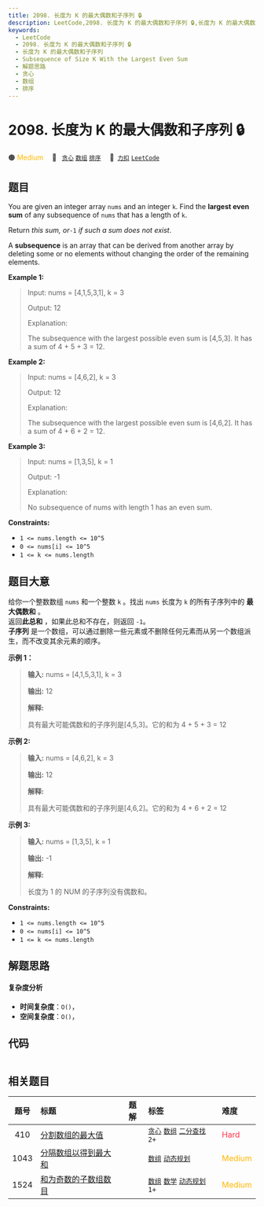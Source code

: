 ```yaml
---
title: 2098. 长度为 K 的最大偶数和子序列 🔒
description: LeetCode,2098. 长度为 K 的最大偶数和子序列 🔒,长度为 K 的最大偶数和子序列,Subsequence of Size K With the Largest Even Sum,解题思路,贪心,数组,排序
keywords:
  - LeetCode
  - 2098. 长度为 K 的最大偶数和子序列 🔒
  - 长度为 K 的最大偶数和子序列
  - Subsequence of Size K With the Largest Even Sum
  - 解题思路
  - 贪心
  - 数组
  - 排序
---
```


# 2098. 长度为 K 的最大偶数和子序列 🔒

🟠 <font color=#ffb800>Medium</font>&emsp; 🔖&ensp; [`贪心`](/tag/greedy.md) [`数组`](/tag/array.md) [`排序`](/tag/sorting.md)&emsp; 🔗&ensp;[`力扣`](https://leetcode.cn/problems/subsequence-of-size-k-with-the-largest-even-sum) [`LeetCode`](https://leetcode.com/problems/subsequence-of-size-k-with-the-largest-even-sum)

## 题目

You are given an integer array `nums` and an integer `k`. Find the **largest
even sum** of any subsequence of `nums` that has a length of `k`.

Return _this sum, or_`-1` _if such a sum does not exist_.

A **subsequence** is an array that can be derived from another array by
deleting some or no elements without changing the order of the remaining
elements.



**Example 1:**

> Input: nums = [4,1,5,3,1], k = 3
> 
> Output: 12
> 
> Explanation:
> 
> The subsequence with the largest possible even sum is [4,5,3]. It has a sum of 4 + 5 + 3 = 12.

**Example 2:**

> Input: nums = [4,6,2], k = 3
> 
> Output: 12
> 
> Explanation:
> 
> The subsequence with the largest possible even sum is [4,6,2]. It has a sum of 4 + 6 + 2 = 12.

**Example 3:**

> Input: nums = [1,3,5], k = 1
> 
> Output: -1
> 
> Explanation:
> 
> No subsequence of nums with length 1 has an even sum.

**Constraints:**

  * `1 <= nums.length <= 10^5`
  * `0 <= nums[i] <= 10^5`
  * `1 <= k <= nums.length`


## 题目大意

给你一个整数数组 `nums` 和一个整数 `k` 。找出 `nums` 长度为 `k` 的所有子序列中的 **最大偶数和** 。  
返回**此总和** ，如果此总和不存在，则返回 `-1`。  
**子序列** 是一个数组，可以通过删除一些元素或不删除任何元素而从另一个数组派生，而不改变其余元素的顺序。



**示例 1：**

> 
> 
> 
> 
> 
> **输入:** nums = [4,1,5,3,1], k = 3
> 
> **输出:** 12
> 
> **解释:**
> 
> 具有最大可能偶数和的子序列是[4,5,3]。它的和为 4 + 5 + 3 = 12
> 
> 

**示例 2:**

> 
> 
> 
> 
> 
> **输入:** nums = [4,6,2], k = 3
> 
> **输出:** 12
> 
> **解释:**
> 
> 具有最大可能偶数和的子序列是[4,6,2]。它的和为 4 + 6 + 2 = 12
> 
> 

**示例 3:**

> 
> 
> 
> 
> 
> **输入:** nums = [1,3,5], k = 1
> 
> **输出:** -1
> 
> **解释:**
> 
> 长度为 1 的 NUM 的子序列没有偶数和。

**Constraints:**

  * `1 <= nums.length <= 10^5`
  * `0 <= nums[i] <= 10^5`
  * `1 <= k <= nums.length`


## 解题思路

#### 复杂度分析

- **时间复杂度**：`O()`，
- **空间复杂度**：`O()`，

## 代码

```javascript

```

## 相关题目

<!-- prettier-ignore -->
| 题号 | 标题 | 题解 | 标签 | 难度 |
| :------: | :------ | :------: | :------ | :------ |
| 410 | [分割数组的最大值](https://leetcode.com/problems/split-array-largest-sum) |  |  [`贪心`](/tag/greedy.md) [`数组`](/tag/array.md) [`二分查找`](/tag/binary-search.md) `2+` | <font color=#ff334b>Hard</font> |
| 1043 | [分隔数组以得到最大和](https://leetcode.com/problems/partition-array-for-maximum-sum) |  |  [`数组`](/tag/array.md) [`动态规划`](/tag/dynamic-programming.md) | <font color=#ffb800>Medium</font> |
| 1524 | [和为奇数的子数组数目](https://leetcode.com/problems/number-of-sub-arrays-with-odd-sum) |  |  [`数组`](/tag/array.md) [`数学`](/tag/math.md) [`动态规划`](/tag/dynamic-programming.md) `1+` | <font color=#ffb800>Medium</font> |